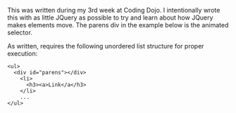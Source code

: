 
This was written during my 3rd week at Coding Dojo.  I intentionally wrote this with as little JQuery as possible 
to try and learn about how JQuery makes elements move.  The parens div in the example below is the animated selector.

As written, requires the following unordered list structure for proper execution:

    <ul>
      <div id="parens"></div>
        <li>
          <h3><a>Link</a</h3>
        </li>
        ...
    </ul>

